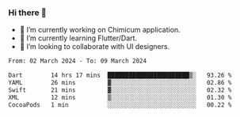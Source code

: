 ### Hi there 👋

<!--
**devcat37/devcat37** is a ✨ _special_ ✨ repository because its `README.md` (this file) appears on your GitHub profile.-->


- 🔭 I’m currently working on Chimicum application.
- 🌱 I’m currently learning Flutter/Dart.
- 👯 I’m looking to collaborate with UI designers.
<!-- - 🤔 I’m looking for help with ... -->

<!--START_SECTION:waka-->

```txt
From: 02 March 2024 - To: 09 March 2024

Dart        14 hrs 17 mins  ███████████████████████▒░   93.26 %
YAML        26 mins         ▓░░░░░░░░░░░░░░░░░░░░░░░░   02.86 %
Swift       21 mins         ▓░░░░░░░░░░░░░░░░░░░░░░░░   02.32 %
XML         12 mins         ▒░░░░░░░░░░░░░░░░░░░░░░░░   01.30 %
CocoaPods   1 min           ░░░░░░░░░░░░░░░░░░░░░░░░░   00.22 %
```

<!--END_SECTION:waka-->
